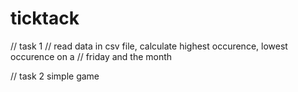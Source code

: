 # ticktack
// task 1
// read data in csv file, calculate highest occurence, lowest occurence on a
// friday and the month

// task 2 simple game